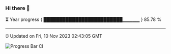 ### Hi there 👋

⏳ Year progress { █████████████████████████▁▁▁▁▁ } 85.78 %

---

⏰ Updated on Fri, 10 Nov 2023 02:43:05 GMT

![Progress Bar CI](https://github.com/liununu/liununu/workflows/Progress%20Bar%20CI/badge.svg)
